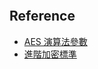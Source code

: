 

```





```
## Reference

- [AES 演算法參數](https://ir.nctu.edu.tw/bitstream/11536/41079/3/751403.pdf)
- [進階加密標準](http://eportfolio.lib.ksu.edu.tw/user/4/9/4970E011/repository/%E8%B3%87%E8%A8%8A%E5%AE%89%E5%85%A8/Chapter%207-1.ppt)